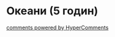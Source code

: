 <div id="hypercomments_widget" class="js-hypercomments-widget invisible"></div>

# Океани (5 годин)

<div class="js-hypercomments-container">
<a href="http://hypercomments.com" class="hc-link" title="comments widget">comments powered by HyperComments</a>
</div>